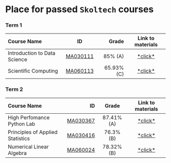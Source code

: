 # Place for passed **``Skoltech``** courses

### Term 1
| Course Name| ID | Grade | Link to materials |
| :----------- | :-----------: | -----------: | :-----------: |
| Introduction to Data Science|[MA030111](http://files.skoltech.ru/data/edu/syllabuses/2021/MA030111.pdf?v=mfdn6y)		|85% (A)| [\*click\*](Intro%20to%20DS/)|
| Scientific Computing|[MA060113](http://files.skoltech.ru/data/edu/syllabuses/2021/MA060113.pdf?v=jc8z2d)		|65.93% (C)| [\*click\*](Scientific%20Computing/)|

### Term 2
| Course Name| ID | Grade | Link to materials |
| :----------- |-----------: | :-----------: | :-----------: |
| High Perfomance Python Lab|[MA030367](http://files.skoltech.ru/data/edu/syllabuses/2021/MA030367.pdf?v=isslh1)		|87.41% (A)| [\*click\*](HPPython/)|
| Principles of Applied Statistics|[MA030416](http://files.skoltech.ru/data/edu/syllabuses/2021/MA030416.pdf?v=v7h4vt)		|76.3% (B)| [\*click\*](Stats/)|
| Numerical Linear Algebra|[MA060024](http://files.skoltech.ru/data/edu/syllabuses/2021/MA060024.pdf?v=5pb7le)		|78.32% (B)| [\*click\*](NLA/)|
